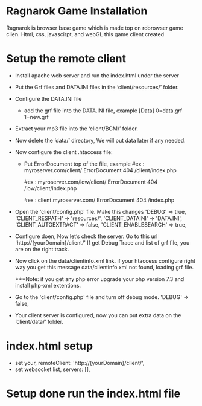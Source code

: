 # Ragnarok Game Installation

Ragnarok is browser base game which is made top on robrowser game clien. Html, css, javascirpt, and webGL this game client created

# Setup the remote client

- Install apache web server and run the index.html under the server
- Put the Grf files and DATA.INI files in the ‘client/resources/’ folder.
- Configure the DATA.INI file
  - add the grf file into the DATA.INI file, example
    [Data]
    0=data.grf
    1=new.grf
- Extract your mp3 file into the ‘client/BGM/’ folder.
- Now delete the ‘data/’ directory, We will put data later if any needed.
- Now configure the client .htaccess file:

  - Put ErrorDocument top of the file, example
    #ex : myroserver.com/client/
    ErrorDocument 404 /client/index.php

    #ex : myroserver.com/low/client/
    ErrorDocument 404 /low/client/index.php

    #ex : client.myroserver.com/
    ErrorDocument 404 /index.php

- Open the 'client/config.php' file. Make this changes
  'DEBUG' => true,
  'CLIENT_RESPATH' => 'resources/',
  'CLIENT_DATAINI' => 'DATA.INI',
  'CLIENT_AUTOEXTRACT' => false,
  'CLIENT_ENABLESEARCH' => true,
- Configure doen, Now let’s check the server. Go to this url 'http://{yourDomain}/client/'
  If get Debug Trace and list of grf file, you are on the right track.
- Now click on the data/clientinfo.xml link. if your htaccess configure right way you get this message
  data/clientinfo.xml not found, loading grf file.

  \*\*\*Note: if you get any php error upgrade your php version 7.3 and install php-xml extentions.

- Go to the 'client/config.php' file and turn off debug mode.
  'DEBUG' => false,
- Your client server is configured, now you can put extra data on the ‘client/data/’ folder.

# index.html setup

- set your, remoteClient: 'http://{yourDomain}/client/',
- set websocket list, servers: [],

# Setup done run the index.html file
